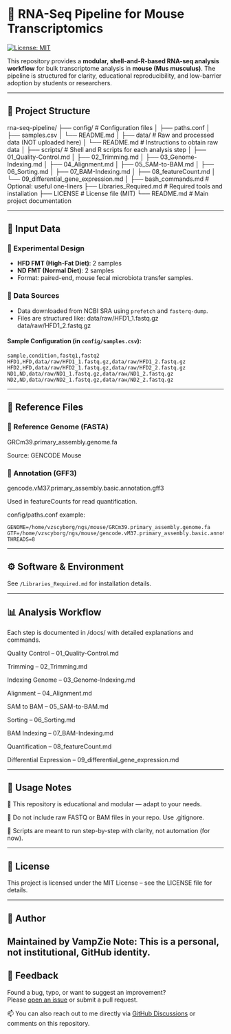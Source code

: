# 🧬 RNA-Seq Pipeline for Mouse Transcriptomics

[![License: MIT](https://img.shields.io/badge/License-MIT-yellow.svg)](LICENSE)

This repository provides a **modular, shell-and-R-based RNA-seq analysis workflow** for bulk transcriptome analysis in **mouse (Mus musculus)**. The pipeline is structured for clarity, educational reproducibility, and low-barrier adoption by students or researchers.

---

## 📁 Project Structure 


rna-seq-pipeline/
├── config/                   # Configuration files
│   ├── paths.conf
│   ├── samples.csv
│   └── README.md
│
├── data/                     # Raw and processed data (NOT uploaded here)
│   └── README.md             # Instructions to obtain raw data
│
├── scripts/                  # Shell and R scripts for each analysis step
│   ├── 01_Quality-Control.md
│   ├── 02_Trimming.md
│   ├── 03_Genome-Indexing.md
│   ├── 04_Alignment.md
│   ├── 05_SAM-to-BAM.md
│   ├── 06_Sorting.md
│   ├── 07_BAM-Indexing.md
│   ├── 08_featureCount.md
│   └── 09_differential_gene_expression.md
│
├── bash_commands.md          # Optional: useful one-liners
├── Libraries_Required.md     # Required tools and installation
├── LICENSE                   # License file (MIT)
└── README.md                 # Main project documentation

---

## 🧪 Input Data

### 🔹 Experimental Design

- **HFD FMT (High-Fat Diet)**: 2 samples  
- **ND FMT (Normal Diet)**: 2 samples  
- Format: paired-end, mouse fecal microbiota transfer samples.

### 🔹 Data Sources

- Data downloaded from NCBI SRA using `prefetch` and `fasterq-dump`.
- Files are structured like:
data/raw/HFD1_1.fastq.gz
data/raw/HFD1_2.fastq.gz


#### Sample Configuration (in `config/samples.csv`):

```csv
sample,condition,fastq1,fastq2
HFD1,HFD,data/raw/HFD1_1.fastq.gz,data/raw/HFD1_2.fastq.gz
HFD2,HFD,data/raw/HFD2_1.fastq.gz,data/raw/HFD2_2.fastq.gz
ND1,ND,data/raw/ND1_1.fastq.gz,data/raw/ND1_2.fastq.gz
ND2,ND,data/raw/ND2_1.fastq.gz,data/raw/ND2_2.fastq.gz
```
---

## 🧬 Reference Files
### 🔸 Reference Genome (FASTA)
GRCm39.primary_assembly.genome.fa

Source: GENCODE Mouse

### 🔸 Annotation (GFF3)
gencode.vM37.primary_assembly.basic.annotation.gff3

Used in featureCounts for read quantification.

config/paths.conf example:
```
GENOME=/home/vzscyborg/ngs/mouse/GRCm39.primary_assembly.genome.fa
GTF=/home/vzscyborg/ngs/mouse/gencode.vM37.primary_assembly.basic.annotation.gff3
THREADS=8
```


---
## ⚙️ Software & Environment
See ```/Libraries_Required.md``` for installation details.

---

## 📊 Analysis Workflow
Each step is documented in /docs/ with detailed explanations and commands.

Quality Control – 01_Quality-Control.md

Trimming – 02_Trimming.md

Indexing Genome – 03_Genome-Indexing.md

Alignment – 04_Alignment.md

SAM to BAM – 05_SAM-to-BAM.md

Sorting – 06_Sorting.md

BAM Indexing – 07_BAM-Indexing.md

Quantification – 08_featureCount.md

Differential Expression – 09_differential_gene_expression.md

---

## 📌 Usage Notes
🧷 This repository is educational and modular — adapt to your needs.

🧼 Do not include raw FASTQ or BAM files in your repo. Use .gitignore.

📜 Scripts are meant to run step-by-step with clarity, not automation (for now).

---

## 📄 License
This project is licensed under the MIT License – see the LICENSE file for details.

---
## 🧑 Author
Maintained by VampZie
Note: This is a personal, not institutional, GitHub identity.
---

## 💬 Feedback

Found a bug, typo, or want to suggest an improvement?  
Please [open an issue](https://github.com/VampZie/rna-seq-pipeline/issues) or submit a pull request.

📫 You can also reach out to me directly via [GitHub Discussions](https://github.com/VampZie/rna-seq-pipeline/discussions) or comments on this repository.
